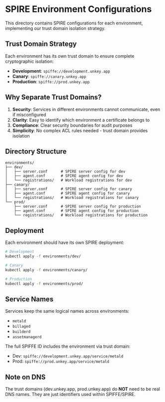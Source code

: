# SPIRE Environment Configurations

This directory contains SPIRE configurations for each environment, implementing our trust domain isolation strategy.

## Trust Domain Strategy

Each environment has its own trust domain to ensure complete cryptographic isolation:

- **Development**: `spiffe://development.unkey.app`
- **Canary**: `spiffe://canary.unkey.app`
- **Production**: `spiffe://prod.unkey.app`

## Why Separate Trust Domains?

1. **Security**: Services in different environments cannot communicate, even if misconfigured
2. **Clarity**: Easy to identify which environment a certificate belongs to
3. **Compliance**: Clear security boundaries for audit purposes
4. **Simplicity**: No complex ACL rules needed - trust domain provides isolation

## Directory Structure

```
environments/
├── dev/
│   ├── server.conf      # SPIRE server config for dev
│   ├── agent.conf       # SPIRE agent config for dev
│   └── registrations/   # Workload registrations for dev
├── canary/
│   ├── server.conf      # SPIRE server config for canary
│   ├── agent.conf       # SPIRE agent config for canary
│   └── registrations/   # Workload registrations for canary
└── prod/
    ├── server.conf      # SPIRE server config for production
    ├── agent.conf       # SPIRE agent config for production
    └── registrations/   # Workload registrations for production
```

## Deployment

Each environment should have its own SPIRE deployment:

```bash
# Development
kubectl apply -f environments/dev/

# Canary
kubectl apply -f environments/canary/

# Production
kubectl apply -f environments/prod/
```

## Service Names

Services keep the same logical names across environments:
- `metald`
- `billaged`
- `builderd`
- `assetmanagerd`

The full SPIFFE ID includes the environment via trust domain:
- Dev: `spiffe://development.unkey.app/service/metald`
- Prod: `spiffe://prod.unkey.app/service/metald`

## Note on DNS

The trust domains (dev.unkey.app, prod.unkey.app) do **NOT** need to be real DNS names. They are just identifiers used within SPIFFE/SPIRE.